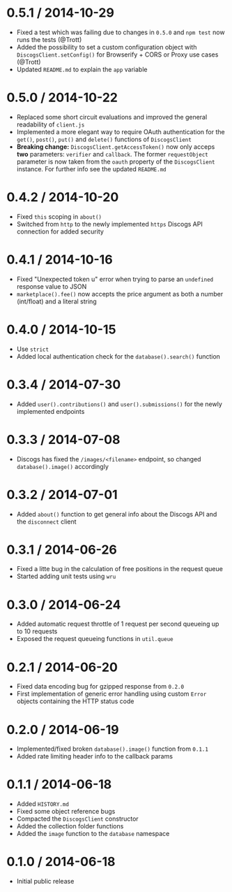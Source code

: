 0.5.1 / 2014-10-29
==================
  * Fixed a test which was failing due to changes in `0.5.0` and `npm test` now runs the tests (@Trott)
  * Added the possibility to set a custom configuration object with `DiscogsClient.setConfig()` for Browserify + CORS or Proxy use cases (@Trott)
  * Updated `README.md` to explain the `app` variable

0.5.0 / 2014-10-22
==================
  * Replaced some short circuit evaluations and improved the general readability of `client.js`
  * Implemented a more elegant way to require OAuth authentication for the `get()`, `post()`, `put()` and `delete()` functions of `DiscogsClient`
  * **Breaking change:** `DiscogsClient.getAccessToken()` now only acceps **two** parameters: `verifier` and `callback`. 
    The former `requestObject` parameter is now taken from the `oauth` property of the `DiscogsClient` instance. 
    For further info see the updated `README.md`

0.4.2 / 2014-10-20
==================
  * Fixed `this` scoping in `about()`
  * Switched from `http` to the newly implemented `https` Discogs API connection for added security

0.4.1 / 2014-10-16
==================
  * Fixed "Unexpected token u" error when trying to parse an `undefined` response value to JSON
  * `marketplace().fee()` now accepts the price argument as both a number (int/float) and a literal string

0.4.0 / 2014-10-15
==================
  * Use `strict`
  * Added local authentication check for the `database().search()` function

0.3.4 / 2014-07-30
==================
  * Added `user().contributions()` and `user().submissions()` for the newly implemented endpoints

0.3.3 / 2014-07-08
==================
  * Discogs has fixed the `/images/<filename>` endpoint, so changed `database().image()` accordingly

0.3.2 / 2014-07-01
==================
  * Added `about()` function to get general info about the Discogs API and the `disconnect` client

0.3.1 / 2014-06-26
==================
  * Fixed a litte bug in the calculation of free positions in the request queue
  * Started adding unit tests using `wru`

0.3.0 / 2014-06-24
==================
  * Added automatic request throttle of 1 request per second queueing up to 10 requests
  * Exposed the request queueing functions in `util.queue`

0.2.1 / 2014-06-20
==================
  * Fixed data encoding bug for gzipped response from `0.2.0`
  * First implementation of generic error handling using custom `Error` objects containing the HTTP status code

0.2.0 / 2014-06-19
==================
  * Implemented/fixed broken `database().image()` function from `0.1.1`
  * Added rate limiting header info to the callback params

0.1.1 / 2014-06-18
==================
  * Added `HISTORY.md`
  * Fixed some object reference bugs 
  * Compacted the `DiscogsClient` constructor
  * Added the collection folder functions
  * Added the `image` function to the `database` namespace

0.1.0 / 2014-06-18
==================
  * Initial public release
